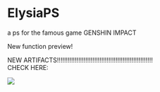 # ElysiaPS
a ps for the famous game GENSHIN IMPACT


New function preview!

NEW ARTIFACTS!!!!!!!!!!!!!!!!!!!!!!!!!!!!!!!!!!!!!!!!!!!!!!!!!!!!!!  
CHECK HERE:

<a href = "https://www.youtube.com/watch?v=nwYX9yXSWHk"><img src="https://img.icons8.com/color/48/000000/youtube-play.png"/></a>

